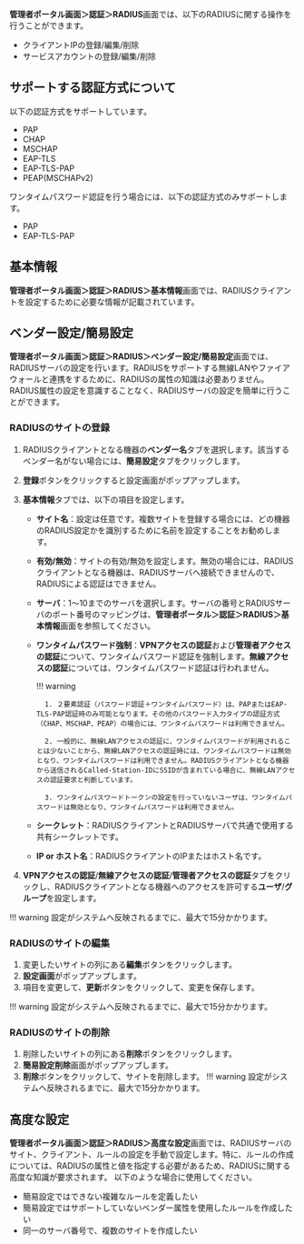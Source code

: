 **管理者ポータル画面＞認証＞RADIUS**画面では、以下のRADIUSに関する操作を行うことができます。

* クライアントIPの登録/編集/削除
* サービスアカウントの登録/編集/削除

## サポートする認証方式について
以下の認証方式をサポートしています。

* PAP
* CHAP
* MSCHAP
* EAP-TLS
* EAP-TLS-PAP
* PEAP(MSCHAPv2)

ワンタイムパスワード認証を行う場合には、以下の認証方式のみサポートします。

* PAP
* EAP-TLS-PAP

## 基本情報
**管理者ポータル画面＞認証＞RADIUS＞基本情報**画面では、RADIUSクライアントを設定するために必要な情報が記載されています。

## ベンダー設定/簡易設定
**管理者ポータル画面＞認証＞RADIUS＞ベンダー設定/簡易設定**画面では、RADIUSサーバの設定を行います。RADIUSをサポートする無線LANやファイアウォールと連携をするために、RADIUSの属性の知識は必要ありません。RADIUS属性の設定を意識することなく、RADIUSサーバの設定を簡単に行うことができます。

### RADIUSのサイトの登録
1. RADIUSクライアントとなる機器の**ベンダー名**タブを選択します。該当するベンダー名がない場合には、**簡易設定**タブをクリックします。
2. **登録**ボタンをクリックすると設定画面がポップアップします。
3. **基本情報**タブでは、以下の項目を設定します。
   
    * **サイト名**：設定は任意です。複数サイトを登録する場合には、どの機器のRADIUS設定かを識別するために名前を設定することをお勧めします。
    * **有効/無効**：サイトの有効/無効を設定します。無効の場合には、RADIUSクライアントとなる機器は、RADIUSサーバへ接続できませんので、RADIUSによる認証はできません。
    * **サーバ**：1～10までのサーバを選択します。サーバの番号とRADIUSサーバのポート番号のマッピングは、**管理者ポータル＞認証＞RADIUS＞基本情報**画面を参照してください。
    * **ワンタイムパスワード強制**：**VPNアクセスの認証**および**管理者アクセスの認証**について、ワンタイムパスワード認証を強制します。**無線アクセスの認証**については、ワンタイムパスワード認証は行われません。

        !!! warning
            
            1. ２要素認証（パスワード認証＋ワンタイムパスワード）は、PAPまたはEAP-TLS-PAP認証時のみ可能となります。その他のパスワード入力タイプの認証方式（CHAP、MSCHAP、PEAP）の場合には、ワンタイムパスワードは利用できません。

            2. 一般的に、無線LANアクセスの認証に、ワンタイムパスワードが利用されることは少ないことから、無線LANアクセスの認証時には、ワンタイムパスワードは無効となり、ワンタイムパスワードは利用できません。RADIUSクライアントとなる機器から送信されるCalled-Station-IDにSSIDが含まれている場合に、無線LANアクセスの認証要求と判断しています。

            3. ワンタイムパスワードトークンの設定を行っていないユーザは、ワンタイムパスワードは無効となり、ワンタイムパスワードは利用できません。

    * **シークレット**：RADIUSクライアントとRADIUSサーバで共通で使用する共有シークレットです。
    * **IP or ホスト名**：RADIUSクライアントのIPまたはホスト名です。

 1. **VPNアクセスの認証**/**無線アクセスの認証**/**管理者アクセスの認証**タブをクリックし、RADIUSクライアントとなる機器へのアクセスを許可する**ユーザ**/**グループ**を設定します。

!!! warning
    設定がシステムへ反映されるまでに、最大で15分かかります。

### RADIUSのサイトの編集
1. 変更したいサイトの列にある**編集**ボタンをクリックします。
2. **設定画面**がポップアップします。
3. 項目を変更して、**更新**ボタンをクリックして、変更を保存します。

!!! warning
    設定がシステムへ反映されるまでに、最大で15分かかります。

### RADIUSのサイトの削除
1. 削除したいサイトの列にある**削除**ボタンをクリックします。
2. **簡易設定削除**画面がポップアップします。
3. **削除**ボタンをクリックして、サイトを削除します。
!!! warning
    設定がシステムへ反映されるまでに、最大で15分かかります。

## 高度な設定
**管理者ポータル画面＞認証＞RADIUS＞高度な設定**画面では、RADIUSサーバのサイト、クライアント、ルールの設定を手動で設定します。特に、ルールの作成については、RADIUSの属性と値を指定する必要があるため、RADIUSに関する高度な知識が要求されます。
以下のような場合に使用してください。

* 簡易設定ではできない複雑なルールを定義したい
* 簡易設定ではサポートしていないベンダー属性を使用したルールを作成したい
* 同一のサーバ番号で、複数のサイトを作成したい
